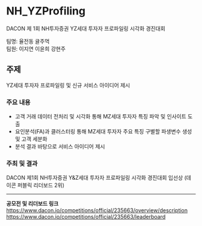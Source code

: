 # NH_YZProfiling
DACON 제 1회 NH투자증권 YZ세대 투자자 프로파일링 시각화 경진대회

팀명: 율전동 귤주먹  
팀원: 이지연 이윤희 강현주

## 주제 
YZ세대 투자자 프로파일링 및 신규 서비스 아이디어 제시

### 주요 내용
- 고객 거래 데이터 전처리 및 시각화 통해 MZ세대 투자자 특징 파악 및 인사이트 도출
- 요인분석(FA)과 클러스터링 통해 MZ세대 투자자 주요 특징 구별할 파생변수 생성 및 고객 세분화
- 분석 결과 바탕으로 서비스 아이디어 제시

### 주최 및 결과
DACON 제1회 NH투자증권 Y&Z세대 투자자 프로파일링 시각화 경진대회 입선상 
(데이콘 퍼블릭 리더보드 2위)


----
**공모전 및 리더보드 링크**
https://www.dacon.io/competitions/official/235663/overview/description
https://www.dacon.io/competitions/official/235663/leaderboard
